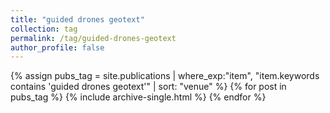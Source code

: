 ```yaml
---
title: "guided drones geotext"
collection: tag
permalink: /tag/guided-drones-geotext
author_profile: false
---
```

{% assign pubs_tag = site.publications | where_exp:"item", "item.keywords contains 'guided drones geotext'" | sort: "venue" %}
{% for post in pubs_tag %}
  {% include archive-single.html %}
{% endfor %}